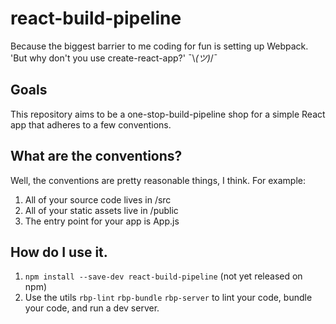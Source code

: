 # react-build-pipeline
Because the biggest barrier to me coding for fun is setting up Webpack. 'But why don't you use create-react-app?' ¯\\_(ツ)_/¯

## Goals
This repository aims to be a one-stop-build-pipeline shop for a simple React app that adheres to a few conventions.

## What are the conventions?
Well, the conventions are pretty reasonable things, I think. For example:

1. All of your source code lives in /src
2. All of your static assets live in /public
3. The entry point for your app is App.js

## How do I use it.
1. ```npm install --save-dev react-build-pipeline``` (not yet released on npm)
2. Use the utils ```rbp-lint``` ```rbp-bundle``` ```rbp-server``` to lint your code, bundle your code, and run a dev server.
